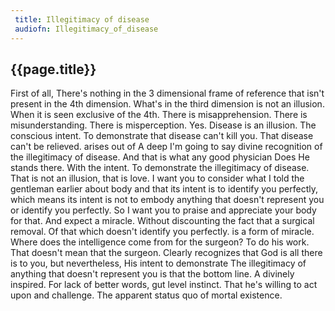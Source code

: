 ```yaml
---
 title: Illegitimacy of disease
 audiofn: Illegitimacy_of_disease
---
```


## {{page.title}}

First of all, There's nothing in the 3 dimensional frame of reference
that isn't present in the 4th dimension. What's in the third dimension
is not an illusion. When it is seen exclusive of the 4th. There is
misapprehension. There is misunderstanding. There is misperception. Yes.
Disease is an illusion. The conscious intent. To demonstrate that
disease can't kill you. That disease can't be relieved. arises out of A
deep I'm going to say divine recognition of the illegitimacy of disease.
And that is what any good physician Does He stands there. With the
intent. To demonstrate the illegitimacy of disease. That is not an
illusion, that is love. I want you to consider what I told the gentleman
earlier about body and that its intent is to identify you perfectly,
which means its intent is not to embody anything that doesn't represent
you or identify you perfectly. So I want you to praise and appreciate
your body for that. And expect a miracle. Without discounting the fact
that a surgical removal. Of that which doesn't identify you perfectly.
is a form of miracle. Where does the intelligence come from for the
surgeon? To do his work. That doesn't mean that the surgeon. Clearly
recognizes that God is all there is to you, but nevertheless, His intent
to demonstrate The illegitimacy of anything that doesn't represent you
is that the bottom line. A divinely inspired. For lack of better words,
gut level instinct. That he's willing to act upon and challenge. The
apparent status quo of mortal existence.

